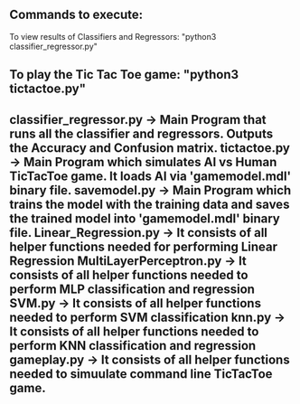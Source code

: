 Commands to execute:
--------------------
To view results of Classifiers and Regressors: "python3 classifier_regressor.py"

To play the Tic Tac Toe game: "python3 tictactoe.py"
---------------------------------------------------------------------------------------------------------------------------------------------------
classifier_regressor.py -> Main Program that runs all the classifier and regressors. Outputs the Accuracy and Confusion matrix.
tictactoe.py            -> Main Program which simulates AI vs Human TicTacToe game. It loads AI via 'gamemodel.mdl' binary file. 
savemodel.py            -> Main Program which trains the model with the training data and saves the trained model into 'gamemodel.mdl' binary file.
Linear_Regression.py    -> It consists of all helper functions needed for performing Linear Regression
MultiLayerPerceptron.py -> It consists of all helper functions needed to perform MLP classification and regression
SVM.py                  -> It consists of all helper functions needed to perform SVM classification
knn.py                  -> It consists of all helper functions needed to perform KNN classification and regression
gameplay.py             -> It consists of all helper functions needed to simuulate command line TicTacToe game.
---------------------------------------------------------------------------------------------------------------------------------------------------
